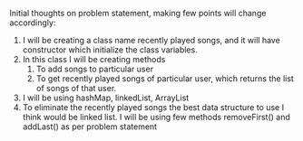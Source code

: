 Initial thoughts on problem statement, making few points will change accordingly:

1. I will be creating a class name recently played songs, and it will have constructor which initialize the 
class variables.
2. In this class I will be creating methods 
   1. To add songs to particular user 
   2. To get recently played songs of particular user, which returns the list of songs of that user.
3. I will be using hashMap, linkedList, ArrayList
4. To eliminate the recently played songs the best data structure to use I think would be linked list. I will be using few methods removeFirst() and addLast() as per problem statement

